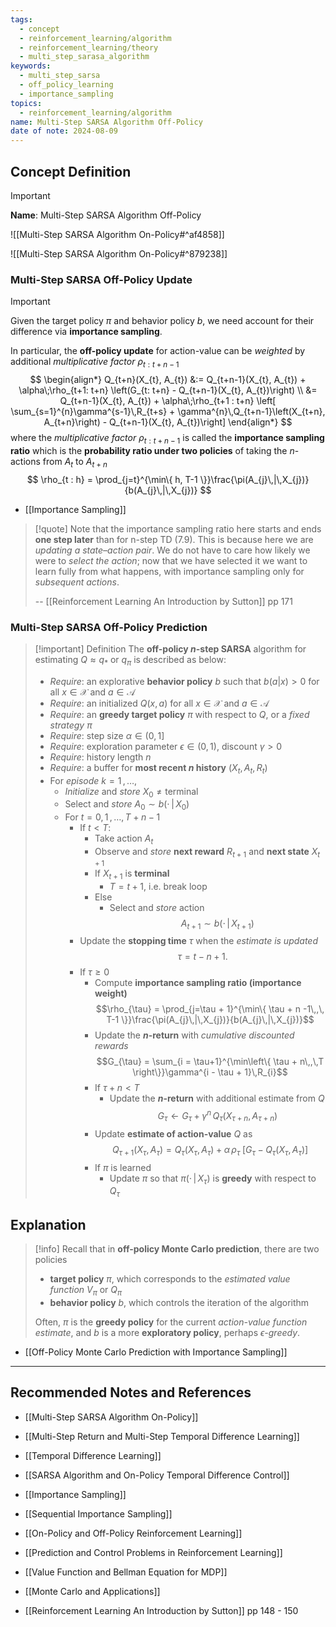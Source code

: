 ```yaml
---
tags:
  - concept
  - reinforcement_learning/algorithm
  - reinforcement_learning/theory
  - multi_step_sarasa_algorithm
keywords:
  - multi_step_sarsa
  - off_policy_learning
  - importance_sampling
topics:
  - reinforcement_learning/algorithm
name: Multi-Step SARSA Algorithm Off-Policy
date of note: 2024-08-09
---
```


## Concept Definition

>[!important]
>**Name**: Multi-Step SARSA Algorithm Off-Policy

![[Multi-Step SARSA Algorithm On-Policy#^af4858]]

![[Multi-Step SARSA Algorithm On-Policy#^879238]]

### Multi-Step SARSA Off-Policy Update

>[!important]
>Given the target policy $\pi$ and behavior policy $b$, we need account for their difference via **importance sampling**.
>
>In particular, the **off-policy update** for action-value can be *weighted* by additional *multiplicative factor* $\rho_{t: t+n-1}$
>$$
>\begin{align*}
>Q_{t+n}(X_{t}, A_{t}) &:= Q_{t+n-1}(X_{t}, A_{t}) + \alpha\;\rho_{t+1: t+n} \left(G_{t: t+n} - Q_{t+n-1}(X_{t}, A_{t})\right) \\
>&= Q_{t+n-1}(X_{t}, A_{t}) + \alpha\;\rho_{t+1 : t+n}  \left[ \sum_{s=1}^{n}\gamma^{s-1}\,R_{t+s}  + \gamma^{n}\,Q_{t+n-1}\left(X_{t+n}, A_{t+n}\right)  - Q_{t+n-1}(X_{t}, A_{t})\right] 
\end{align*}
>$$
>where the *multiplicative factor* $\rho_{t: t+n-1}$ is called the **importance sampling ratio** which is the **probability ratio under two policies** of taking the $n$-actions from $A_{t}$ to $A_{t+n}$ 
>$$
>\rho_{t : h} = \prod_{j=t}^{\min\{ h, T-1 \}}\frac{\pi(A_{j}\,|\,X_{j})}{b(A_{j}\,|\,X_{j})}
>$$

- [[Importance Sampling]]

>[!quote]
>Note that the importance sampling ratio here starts and ends **one step later** than for n-step TD (7.9). This is because here we are *updating a state–action pair*. We do not have to care how likely we were to *select the action*; now that we have selected it we want to learn fully from what happens, with importance sampling only for *subsequent actions*.
>
>-- [[Reinforcement Learning An Introduction by Sutton]] pp 171

### Multi-Step SARSA Off-Policy Prediction

>[!important] Definition
>The **off-policy $n$-step SARSA** algorithm for estimating $Q \approx q_{*}$ or $q_{\pi}$ is described as below:
>- *Require*: an explorative **behavior policy** $b$ such that $b(a|x) >0$ for all $x\in \mathcal{X}$ and $a\in \mathcal{A}$
>- *Require*: an initialized $Q(x, a)$ for all $x\in \mathcal{X}$ and $a\in \mathcal{A}$
>- *Require*: an **greedy target policy** $\pi$ with respect to $Q$, or a *fixed strategy* $\pi$
>- *Require*: step size $\alpha \in (0,1]$
>- *Require*: exploration parameter $\epsilon \in (0,1)$, discount $\gamma >0$
>- *Require*: history length $n$
>- *Require*: a buffer for **most recent $n$ history** $(X_{t}, A_{t}, R_{t})$
>- For *episode* $k= 1 \,{,}\ldots{,}\,$
>	- *Initialize* and *store* $X_{0} \neq \text{terminal}$
>	- Select and *store* $A_{0} \sim b(\cdot\,|\, X_{0})$
>	- For $t=0,\,1 \,{,}\ldots{,}\,T + n -1$
>		- If $t < T$:
>			- Take action $A_{t}$
>			- Observe and *store* **next reward** $R_{t+1}$ and **next state** $X_{t+1}$
>			- If $X_{t+1}$ is **terminal**
>				- $T = t+1$, i.e. break loop
>			- Else
>				- Select and *store* action $$A_{t+1} \sim b(\cdot\,|\,X_{t+1})$$
>		- Update the **stopping time** $\tau$ when the *estimate is updated* $$\tau = t - n + 1.$$
>		- If $\tau \ge 0$
>			- Compute **importance sampling ratio (importance weight)** $$\rho_{\tau} =  \prod_{j=\tau + 1}^{\min\{ \tau + n -1\,,\, T-1 \}}\frac{\pi(A_{j}\,|\,X_{j})}{b(A_{j}\,|\,X_{j})}$$
>			- Update the **$n$-return** with *cumulative discounted rewards* $$G_{\tau} = \sum_{i = \tau+1}^{\min\left\{ \tau + n\,,\,T  \right\}}\gamma^{i - \tau + 1}\,R_{i}$$
>			- If $\tau + n < T$
>				- Update the **$n$-return** with additional estimate from $Q$ $$G_{\tau} \leftarrow G_{\tau} + \gamma^n\,Q_{\tau}(X_{\tau + n}, A_{\tau + n})$$
>			- Update **estimate of action-value** $Q$ as $$Q_{\tau+1}(X_{\tau}, A_{\tau}) = Q_{\tau}(X_{\tau}, A_{\tau}) + \alpha\,\rho_{\tau}\; \left[ G_{\tau} - Q_{\tau}(X_{\tau}, A_{\tau}) \right]$$ 
>			- If $\pi$ is learned
>				- Update $\pi$ so that $\pi(\cdot\,|\,X_{\tau})$ is **greedy** with respect to $Q_{\tau}$




## Explanation


>[!info]
>Recall that in **off-policy Monte Carlo prediction**, there are two policies
>- **target policy** $\pi$, which corresponds to the *estimated value function* $V_{\pi}$ or $Q_{\pi}$
>- **behavior policy** $b$, which controls the iteration of the algorithm 
>  
>Often, $\pi$ is the **greedy policy** for the current *action-value function estimate*, and $b$ is a more **exploratory policy**, perhaps *$\epsilon$-greedy*.

- [[Off-Policy Monte Carlo Prediction with Importance Sampling]]



-----------
##  Recommended Notes and References

- [[Multi-Step SARSA Algorithm On-Policy]]
- [[Multi-Step Return and Multi-Step Temporal Difference Learning]]
- [[Temporal Difference Learning]]

- [[SARSA Algorithm and On-Policy Temporal Difference Control]]
- [[Importance Sampling]]
- [[Sequential Importance Sampling]]


- [[On-Policy and Off-Policy Reinforcement Learning]]
- [[Prediction and Control Problems in Reinforcement Learning]]
- [[Value Function and Bellman Equation for MDP]]
- [[Monte Carlo and Applications]]

- [[Reinforcement Learning An Introduction by Sutton]] pp 148 - 150